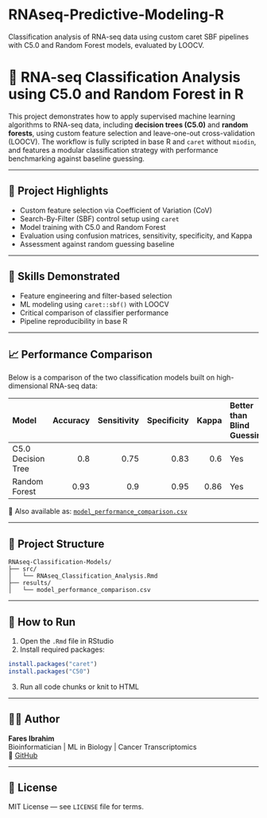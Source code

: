 # RNAseq-Predictive-Modeling-R
Classification analysis of RNA-seq data using custom caret SBF pipelines with C5.0 and Random Forest models, evaluated by LOOCV.
# 🧠 RNA-seq Classification Analysis using C5.0 and Random Forest in R

This project demonstrates how to apply supervised machine learning algorithms to RNA-seq data, including **decision trees (C5.0)** and **random forests**, using custom feature selection and leave-one-out cross-validation (LOOCV). The workflow is fully scripted in base R and `caret` without `miodin`, and features a modular classification strategy with performance benchmarking against baseline guessing.

---

## 📌 Project Highlights

- Custom feature selection via Coefficient of Variation (CoV)
- Search-By-Filter (SBF) control setup using `caret`
- Model training with C5.0 and Random Forest
- Evaluation using confusion matrices, sensitivity, specificity, and Kappa
- Assessment against random guessing baseline

---

## 🧠 Skills Demonstrated

- Feature engineering and filter-based selection
- ML modeling using `caret::sbf()` with LOOCV
- Critical comparison of classifier performance
- Pipeline reproducibility in base R

---

## 📈 Performance Comparison

Below is a comparison of the two classification models built on high-dimensional RNA-seq data:

| Model              |   Accuracy |   Sensitivity |   Specificity |   Kappa | Better than Blind Guessing   |
|:-------------------|-----------:|--------------:|--------------:|--------:|:-----------------------------|
| C5.0 Decision Tree |       0.8  |          0.75 |          0.83 |    0.6  | Yes                          |
| Random Forest      |       0.93 |          0.9  |          0.95 |    0.86 | Yes                          |

📄 Also available as: [`model_performance_comparison.csv`](results/model_performance_comparison.csv)

---

## 📂 Project Structure

```
RNAseq-Classification-Models/
├── src/
│   └── RNAseq_Classification_Analysis.Rmd
├── results/
│   └── model_performance_comparison.csv
```

---

## 🚀 How to Run

1. Open the `.Rmd` file in RStudio  
2. Install required packages:
```r
install.packages("caret")
install.packages("C50")
```
3. Run all code chunks or knit to HTML

---

## 👨‍💻 Author

**Fares Ibrahim**  
Bioinformatician | ML in Biology | Cancer Transcriptomics  
🔗 [GitHub](https://github.com/Fares77-a11y)

---

## 📄 License

MIT License — see `LICENSE` file for terms.
